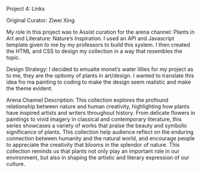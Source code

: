 Project 4: Links

Original Curator: Ziwei Xing

My role in this project was to Assist curation for the arena channel: Plants in Art and Literature: Nature’s Inspiration. I used an API and Javascript template given to me by my professors to build this system. I then created the HTML and CSS to design my collection in a way that resembles the topic.

Design Strategy: I decided to emualte monet’s water lillies for my project as to me, they are the opitomy of plants in art/design. I wanted to translate this idea fro ma painting to coding to make the design seem realistic and make the theme evident.

Arena Channel Description: This collection explores the profound relationship between nature and human creativity, highlighting how plants have inspired artists and writers throughout history. From delicate flowers in paintings to vivid imagery in classical and contemporary literature, this series showcases a variety of works that praise the beauty and symbolic significance of plants. This collection help audience reflect on the enduring connection between humanity and the natural world, and encourage people to appreciate the creativity that blooms in the splendor of nature. This collection reminds us that plants not only play an important role in our environment, but also in shaping the artistic and literary expression of our culture.
